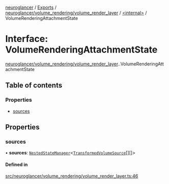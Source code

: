 [neuroglancer](../README.md) / [Exports](../modules.md) / [neuroglancer/volume\_rendering/volume\_render\_layer](../modules/neuroglancer_volume_rendering_volume_render_layer.md) / [<internal\>](../modules/neuroglancer_volume_rendering_volume_render_layer._internal_.md) / VolumeRenderingAttachmentState

# Interface: VolumeRenderingAttachmentState

[neuroglancer/volume_rendering/volume_render_layer](../modules/neuroglancer_volume_rendering_volume_render_layer.md).[<internal>](../modules/neuroglancer_volume_rendering_volume_render_layer._internal_.md).VolumeRenderingAttachmentState

## Table of contents

### Properties

- [sources](neuroglancer_volume_rendering_volume_render_layer._internal_.VolumeRenderingAttachmentState.md#sources)

## Properties

### sources

• **sources**: [`NestedStateManager`](neuroglancer_trackable_value.NestedStateManager.md)<[`TransformedVolumeSource`](neuroglancer_volume_rendering_volume_render_layer._internal_.TransformedVolumeSource.md)[][]\>

#### Defined in

[src/neuroglancer/volume_rendering/volume_render_layer.ts:46](https://github.com/ActiveBrainAtlas2/neuroglancer/blob/034b457d/src/neuroglancer/volume_rendering/volume_render_layer.ts#L46)

